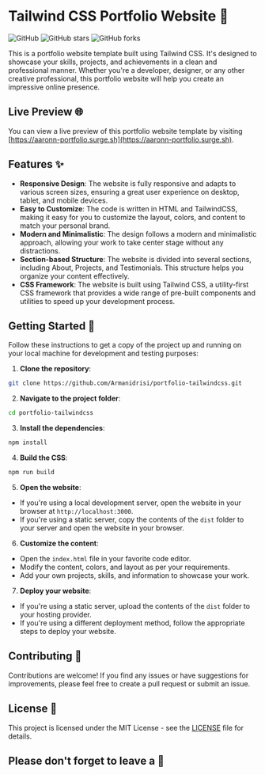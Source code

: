 # Tailwind CSS Portfolio Website 💼

![GitHub](https://img.shields.io/github/license/Armanidrisi/portfolio-tailwindcss)
![GitHub stars](https://img.shields.io/github/stars/Armanidrisi/portfolio-tailwindcss)
![GitHub forks](https://img.shields.io/github/forks/Armanidrisi/portfolio-tailwindcss)

This is a portfolio website template built using Tailwind CSS. It's designed to showcase your skills, projects, and achievements in a clean and professional manner. Whether you're a developer, designer, or any other creative professional, this portfolio website will help you create an impressive online presence.

## Live Preview 🌐

You can view a live preview of this portfolio website template by visiting [https://aaronn-portfolio.surge.sh](https://aaronn-portfolio.surge.sh).

## Features ✨

- **Responsive Design**: The website is fully responsive and adapts to various screen sizes, ensuring a great user experience on desktop, tablet, and mobile devices.
- **Easy to Customize**: The code is written in HTML and TailwindCSS, making it easy for you to customize the layout, colors, and content to match your personal brand.
- **Modern and Minimalistic**: The design follows a modern and minimalistic approach, allowing your work to take center stage without any distractions.
- **Section-based Structure**: The website is divided into several sections, including About, Projects, and Testimonials. This structure helps you organize your content effectively.
- **CSS Framework**: The website is built using Tailwind CSS, a utility-first CSS framework that provides a wide range of pre-built components and utilities to speed up your development process.

## Getting Started 🚀

Follow these instructions to get a copy of the project up and running on your local machine for development and testing purposes:

1. **Clone the repository**:

```bash
git clone https://github.com/Armanidrisi/portfolio-tailwindcss.git
```

2. **Navigate to the project folder**:

```bash
cd portfolio-tailwindcss
```

3. **Install the dependencies**:

```bash
npm install
```

4. **Build the CSS**:

```bash
npm run build
```

5. **Open the website**:

- If you're using a local development server, open the website in your browser at `http://localhost:3000`.
- If you're using a static server, copy the contents of the `dist` folder to your server and open the website in your browser.

6. **Customize the content**:

- Open the `index.html` file in your favorite code editor.
- Modify the content, colors, and layout as per your requirements.
- Add your own projects, skills, and information to showcase your work.

7. **Deploy your website**:

- If you're using a static server, upload the contents of the `dist` folder to your hosting provider.
- If you're using a different deployment method, follow the appropriate steps to deploy your website.

## Contributing 🤝

Contributions are welcome! If you find any issues or have suggestions for improvements, please feel free to create a pull request or submit an issue.

## License 📄

This project is licensed under the MIT License - see the [LICENSE](LICENSE) file for details.

## Please don't forget to leave a 🌟
